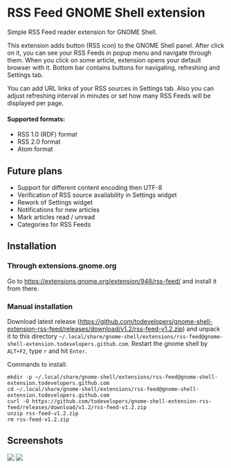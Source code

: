 # RSS Feed GNOME Shell extension

Simple RSS Feed reader extension for GNOME Shell.

This extension adds button (RSS icon) to the GNOME Shell panel. After click on it, you can see your RSS Feeds in popup menu and navigate through them. When you click on some article, extension opens your default browser with it. Bottom bar contains buttons for navigating, refreshing and Settings tab.

You can add URL links of your RSS sources in Settings tab. Also you can adjust refreshing interval in minutes or set how many RSS Feeds will be displayed per page.

#### Supported formats:

* RSS 1.0 (RDF) format
* RSS 2.0 format
* Atom format

## Future plans

* Support for different content encoding then UTF-8
* Verification of RSS source availability in Settings widget
* Rework of Settings widget
* Notifications for new articles
* Mark articles read / unread
* Categories for RSS Feeds

## Installation

### Through extensions.gnome.org

Go to https://extensions.gnome.org/extension/948/rss-feed/ and install it from there.

### Manual installation

Download latest release (https://github.com/todevelopers/gnome-shell-extension-rss-feed/releases/download/v1.2/rss-feed-v1.2.zip) and unpack it to this directory `~/.local/share/gnome-shell/extensions/rss-feed@gnome-shell-extension.todevelopers.github.com`. Restart the gnome shell by `ALT+F2`, type `r` and hit `Enter`.

Commands to install:
```
mkdir -p ~/.local/share/gnome-shell/extensions/rss-feed@gnome-shell-extension.todevelopers.github.com
cd ~/.local/share/gnome-shell/extensions/rss-feed@gnome-shell-extension.todevelopers.github.com
curl -O https://github.com/todevelopers/gnome-shell-extension-rss-feed/releases/download/v1.2/rss-feed-v1.2.zip
unzip rss-feed-v1.2.zip
rm rss-feed-v1.2.zip
```

## Screenshots

![](http://i.imgur.com/EzCf7ih.png)
![](http://i.imgur.com/YohFb6F.png)
